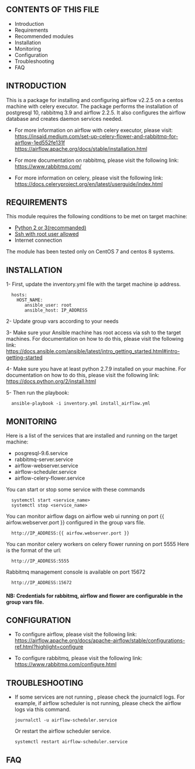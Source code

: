CONTENTS OF THIS FILE
---------------------

* Introduction
* Requirements
* Recommended modules
* Installation
* Monitoring
* Configuration
* Troubleshooting
* FAQ


INTRODUCTION
------------

This is a  package for installing and configuring airflow v2.2.5 on a 
centos machine with celery executor.
The package performs the installation of postgresql 10, rabbitmq 3.9 and airflow 2.2.5.
It also configures the airflow database and creates daemon services needed.



* For more information on airflow with celery executor, please visit:
  https://insaid.medium.com/set-up-celery-flower-and-rabbitmq-for-airflow-1ed552fe131f
  https://airflow.apache.org/docs/stable/installation.html
  
* For more documentation on rabbitmq, please visit the following link:
  https://www.rabbitmq.com/

* For more information on celery, please visit the following link:
  https://docs.celeryproject.org/en/latest/userguide/index.html
  
REQUIREMENTS
------------

This module requires the following conditions to be met on target machine:

* [Python 2 or 3(recommanded)](https://www.python.org/downloads/)
* [Ssh with root user allowed](https://access.redhat.com/documentation/en-us/red_hat_enterprise_linux/6/html/v2v_guide/preparation_before_the_p2v_migration-enable_root_login_over_ssh)
* Internet connection

The module has been tested only on CentOS 7 and centos 8 systems.


INSTALLATION
------------

1- First, update the inventory.yml file with the target machine ip address.
```
  hosts: 
    HOST_NAME:  
       ansible_user: root
       ansible_host: IP_ADDRESS

```

2- Update group vars according to your needs
  
3-  Make sure your Ansible machine has root access via ssh to the target machines.
  For documentation on how to do this, please visit the following link:
  https://docs.ansible.com/ansible/latest/intro_getting_started.html#intro-getting-started

4- Make sure you have at least python 2.7.9 installed on your machine.
  For documentation on how to do this, please visit the following link:
  https://docs.python.org/2/install.html 
 
5- Then run the playbook:
```
  ansible-playbook -i inventory.yml install_airflow.yml
```

MONITORING 
------------

Here is a list of the services that are installed and running on the target machine:
- posgresql-9.6.service
- rabbitmq-server.service
- airflow-webserver.service
- airflow-scheduler.service
- airflow-celery-flower.service

You can start or stop some service with these commands
```
  systemctl start <service_name>
  systemctl stop <service_name> 
```


You can monitor airflow dags on airflow web ui running on port {{ airfow.webserver.port }} 
configured in the group vars file.
```
  http://IP_ADDRESS:{{ airfow.webserver.port }}
```

You can monitor celery workers on celery flower running on port  5555
Here is the format of the url:
```
  http://IP_ADDRESS:5555
```

Rabbitmq management console is available on port 15672
```
  http://IP_ADDRESS:15672
```

#### NB: Credentials for rabbitmq, airflow and flower are configurable in the group vars file. 

 
CONFIGURATION
-------------

* To configure airflow, please visit the following link:
  https://airflow.apache.org/docs/apache-airflow/stable/configurations-ref.html?highlight=configure
  
   

* To configure rabbitmq, please visit the following link:
  https://www.rabbitmq.com/configure.html




TROUBLESHOOTING
---------------

* If some services are not running , please check the journalctl logs.
  For example, if airflow scheduler is not running, please check the airflow logs via this command.
  ```
  journalctl -u airflow-scheduler.service
  ```
  Or restart the airflow scheduler service.
  ```
  systemctl restart airflow-scheduler.service
  ```

FAQ
---

